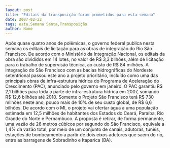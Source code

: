 ```yaml
---
layout: post
title: "Editais da transposição foram prometidos para esta semana"
date: 2007-02-22
tags: esta,Semana Santa,Transposição
author: None
---
```


Após quase quatro anos de polêmicas, o governo federal publica nesta semana os editais de licitação para as obras de integração do Rio São Francisco. 
De acordo com o Ministério da Integração Nacional, os editais da obra são divididos em 14 lotes, no valor de R$ 3,3 bilhões, além de licitação para o trabalho de supervisão técnica, ao custo de R$ 84 milhões.
A integração do São Francisco com as bacias hidrográficas do Nordeste setentrional passou este ano a projeto prioritário, incluído como uma das principais obras de infra-estrutura hídrica do Programa de Aceleração do Crescimento (PAC), anunciado pelo governo em janeiro.
O PAC garantiu R$ 2,1 bilhões para toda a parte de infra-estrutura hídrica em 2007, somando R$ 12,6 bilhões até 2010. 
Somente o Projeto São Francisco terá R$ 730 milhões neste ano, pouco mais de 10% de seu custo global, de R$ 6,6 bilhões.
De acordo com o MI, o projeto vai ofertar água a uma população estimada em 12,5 milhões de habitantes dos Estados do Ceará, Paraíba, Rio Grande do Norte e Pernambuco. 
A proposta é retirar, de forma permanente, uma vazão de 26 metros cúbicos por segundo do São Francisco, equivale a 1,4% da vazão total, por meio de um conjunto de canais, adutoras, túneis, estações de bombeamento a partir de dois eixos adutores que saem do rio, entre as barragens de Sobradinho e Itaparica (BA). 